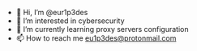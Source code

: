 - 👋 Hi, I’m @eur1p3des
- 👀 I’m interested in cybersecurity
- 🌱 I’m currently learning proxy servers configuration
- 📫 How to reach me eu1p3des@protonmail.com

<!---
eur1p3des/eur1p3des is a ✨ special ✨ repository because its `README.md` (this file) appears on your GitHub profile.
You can click the Preview link to take a look at your changes.
--->
